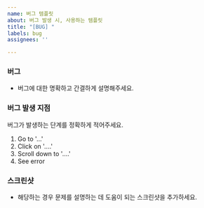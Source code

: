 ```yaml
---
name: 버그 템플릿
about: 버그 발생 시, 사용하는 템플릿
title: "[BUG] "
labels: bug
assignees: ''

---
```


### 버그
- 버그에 대한 명확하고 간결하게 설명해주세요.

### 버그 발생 지점
버그가 발생하는 단계를 정확하게 적어주세요.
1. Go to '...'
2. Click on '....'
3. Scroll down to '....'
4. See error

### 스크린샷
- 해당하는 경우 문제를 설명하는 데 도움이 되는 스크린샷을 추가하세요.

